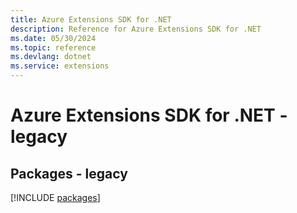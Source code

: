 ```yaml
---
title: Azure Extensions SDK for .NET
description: Reference for Azure Extensions SDK for .NET
ms.date: 05/30/2024
ms.topic: reference
ms.devlang: dotnet
ms.service: extensions
---
```

# Azure Extensions SDK for .NET - legacy
## Packages - legacy
[!INCLUDE [packages](extensions-index.md)]